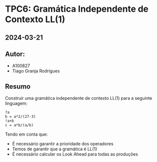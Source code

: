 # TPC6: Gramática Independente de Contexto LL(1)
## 2024-03-21

## Autor:
- A100827
- Tiago Granja Rodrigues

## Resumo
Construir uma gramática independente de contexto LL(1) para a seguinte linguagem:
```
?a
b = a*2/(27-3)
!a+b
c = a*b/(a/b)
```
Tendo em conta que:
- É necessário garantir a prioridade dos operadores
- Temos de garantir que a gramática é LL(1)
- É necessário calcular os Look Ahead para todas as produções
